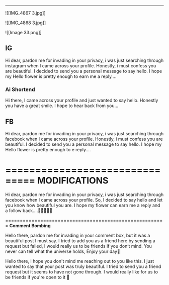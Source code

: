 ________________________________________


![[IMG_4867 3.jpg]]

![[IMG_4868 3.jpg]]


![[Image 33.png]]

## IG 
Hi dear, pardon me for invading in your privacy, i was just searching through instagram when I came across your profile. Honestly, i must confess you are beautiful. I decided to send you a personal message to say hello. I hope my Hello flower is pretty enough to earn me a reply….

### **Ai Shortend** 

Hi there, I came across your profile and just wanted to say hello. Honestly you have a great smile. I hope to hear back from you…

## FB
Hi dear, pardon me for invading in your privacy, i was just searching through facebook when I came across your profile. Honestly, i must confess you are beautiful. I decided to send you a personal message to say hello. I hope my Hello flower is pretty enough to e reply….

===============================
**MODIFICATIONS** 
================================

Hi dear, pardon me for invading in your privacy, i was just searching through facebook when I came across your profile. So, I decided to say hello and let you know how beautiful you are. I hope my flower can earn me a reply and a follow back….💐🌸🌺🌷🪷

=======================================================
**Comment Bombing**

Hello there, pardon me for invading in your comment box, but it was a beautiful post I must say. I tried to add you as a friend here by sending a request but failed, I would really us to be friends if you don’t mind. You never can tell what the universe holds, Enjoy your day🌷

Hello there, I hope you don't mind me reaching out to you like this. I just wanted to say that your post was truly beautiful. I tried to send you a friend request but it seems to have not gone through. I would really like for us to be friends if you're open to it 🌸